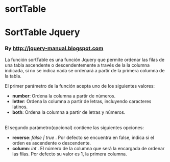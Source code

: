 sortTable
=========

 <h1>SortTable Jquery</h1>
 <h3>By <a href="http://jquery-manual.blogspot.com" target="_blank">http://jquery-manual.blogspot.com</a></h3>
 
<p>La función sortTable es una función Jquery que permite ordenar las filas de una tabla ascendente o descendentemente a través de la 
la columna indicada, si no se indica nada se ordenará a partir de la primera columna de la tabla.</p>
<p>
El primer parámetro de la función acepta uno de los siguientes valores:
<ul>
<li><strong>number</strong>: Ordena la columna a partir de números.</li>
<li><strong>letter</strong>: Ordena la columna a partir de letras, incluyendo caracteres latinos.</li>
<li><strong>both</strong>: Ordena la columna a partir de letras y números.</li>
</ul>
<br />
El segundo parámetro(opcional) contiene las siguientes opciones:
<ul>
<li><strong>reverse</strong>: <i>false | true</i> . Por defecto se encuentra en false, indica si el orden es ascendente o descendente.</li>
<li><strong>column</strong>: <i>int</i> . El número de la columna que será la encargada de ordenar las filas. Por defecto su valor es 1, la primera columna.</li>
</ul>
</p>
